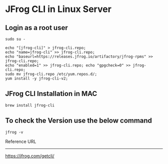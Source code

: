 # JFrog CLI in Linux Server
## Login as a root user
```
sudo su -

echo "[jfrog-cli]" > jfrog-cli.repo;
echo "name=jfrog-cli" >> jfrog-cli.repo;
echo "baseurl=https://releases.jfrog.io/artifactory/jfrog-rpms" >> jfrog-cli.repo;
echo "enabled=1" >> jfrog-cli.repo; echo "gpgcheck=0" >> jfrog-cli.repo;
sudo mv jfrog-cli.repo /etc/yum.repos.d/;
yum install -y jfrog-cli-v2;
```

JFrog CLI Installation in MAC
----------------------------------------
```
brew install jfrog-cli
```
## To check the Version use the below command
```
jfrog -v
```

Reference URL

--------------------

https://jfrog.com/getcli/
